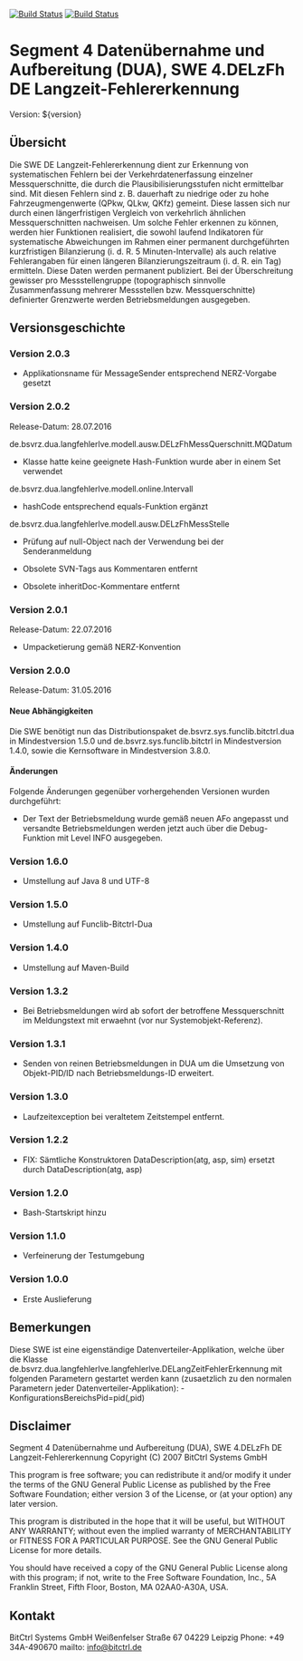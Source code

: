 [![Build Status](https://travis-ci.org/bitctrl/de.bsvrz.dua.langfehlerlve.svg?branch=develop)](https://travis-ci.org/bitctrl/de.bsvrz.dua.langfehlerlve)
[![Build Status](https://api.bintray.com/packages/bitctrl/maven/de.bsvrz.dua.langfehlerlve/images/download.svg)](https://bintray.com/bitctrl/maven/de.bsvrz.dua.langfehlerlve)

# Segment 4 Datenübernahme und Aufbereitung (DUA), SWE 4.DELzFh DE Langzeit-Fehlererkennung

Version: ${version}

## Übersicht

Die SWE DE Langzeit-Fehlererkennung dient zur Erkennung von systematischen Fehlern bei der
Verkehrdatenerfassung einzelner Messquerschnitte, die durch die Plausibilisierungsstufen
nicht ermittelbar sind. Mit diesen Fehlern sind z. B. dauerhaft zu niedrige oder zu hohe
Fahrzeugmengenwerte (QPkw, QLkw, QKfz) gemeint. Diese lassen sich nur durch einen längerfristigen
Vergleich von verkehrlich ähnlichen Messquerschnitten nachweisen. Um solche Fehler erkennen zu
können, werden hier Funktionen realisiert, die sowohl laufend Indikatoren für systematische
Abweichungen im Rahmen einer permanent durchgeführten kurzfristigen Bilanzierung (i. d. R. 
5 Minuten-Intervalle) als auch relative Fehlerangaben für einen längeren Bilanzierungszeitraum
(i. d. R. ein Tag) ermitteln. Diese Daten werden permanent publiziert. Bei der Überschreitung
gewisser pro Messstellengruppe (topographisch sinnvolle Zusammenfassung mehrerer Messstellen
bzw. Messquerschnitte) definierter Grenzwerte werden Betriebsmeldungen ausgegeben.


## Versionsgeschichte

### Version 2.0.3

- Applikationsname für MessageSender entsprechend NERZ-Vorgabe gesetzt

### Version 2.0.2

Release-Datum: 28.07.2016

de.bsvrz.dua.langfehlerlve.modell.ausw.DELzFhMessQuerschnitt.MQDatum
- Klasse hatte keine geeignete Hash-Funktion wurde aber in einem Set verwendet

de.bsvrz.dua.langfehlerlve.modell.online.Intervall
- hashCode entsprechend equals-Funktion ergänzt

de.bsvrz.dua.langfehlerlve.modell.ausw.DELzFhMessStelle
- Prüfung auf null-Object nach der Verwendung bei der Senderanmeldung

- Obsolete SVN-Tags aus Kommentaren entfernt
- Obsolete inheritDoc-Kommentare entfernt

### Version 2.0.1

Release-Datum: 22.07.2016

- Umpacketierung gemäß NERZ-Konvention

### Version 2.0.0

Release-Datum: 31.05.2016

#### Neue Abhängigkeiten

Die SWE benötigt nun das Distributionspaket de.bsvrz.sys.funclib.bitctrl.dua
in Mindestversion 1.5.0 und de.bsvrz.sys.funclib.bitctrl in Mindestversion 1.4.0,
sowie die Kernsoftware in Mindestversion 3.8.0.

#### Änderungen

Folgende Änderungen gegenüber vorhergehenden Versionen wurden durchgeführt:

- Der Text der Betriebsmeldung wurde gemäß neuen AFo angepasst und versandte
  Betriebsmeldungen werden jetzt auch über die Debug-Funktion mit Level INFO
  ausgegeben.

### Version 1.6.0

- Umstellung auf Java 8 und UTF-8

### Version 1.5.0

- Umstellung auf Funclib-Bitctrl-Dua

### Version 1.4.0

- Umstellung auf Maven-Build

### Version 1.3.2

 - Bei Betriebsmeldungen wird ab sofort der betroffene Messquerschnitt im Meldungstext
   mit erwaehnt (vor nur Systemobjekt-Referenz).  

### Version 1.3.1

 - Senden von reinen Betriebsmeldungen in DUA um die Umsetzung von Objekt-PID/ID nach
   Betriebsmeldungs-ID erweitert.  

### Version 1.3.0

 - Laufzeitexception bei veraltetem Zeitstempel entfernt.
         
### Version 1.2.2

 - FIX: Sämtliche Konstruktoren DataDescription(atg, asp, sim) ersetzt durch
        DataDescription(atg, asp)

### Version 1.2.0

 - Bash-Startskript hinzu
  
### Version 1.1.0

 - Verfeinerung der Testumgebung
  
### Version 1.0.0

 - Erste Auslieferung

## Bemerkungen

Diese SWE ist eine eigenständige Datenverteiler-Applikation, welche über die Klasse
de.bsvrz.dua.langfehlerlve.langfehlerlve.DELangZeitFehlerErkennung mit folgenden
Parametern gestartet werden kann (zusaetzlich zu den normalen Parametern jeder
Datenverteiler-Applikation):
	-KonfigurationsBereichsPid=pid(,pid)

## Disclaimer

Segment 4 Datenübernahme und Aufbereitung (DUA), SWE 4.DELzFh DE Langzeit-Fehlererkennung
Copyright (C) 2007 BitCtrl Systems GmbH 

This program is free software; you can redistribute it and/or modify it under
the terms of the GNU General Public License as published by the Free Software
Foundation; either version 3 of the License, or (at your option) any later
version.

This program is distributed in the hope that it will be useful, but WITHOUT
ANY WARRANTY; without even the implied warranty of MERCHANTABILITY or FITNESS
FOR A PARTICULAR PURPOSE. See the GNU General Public License for more
details.

You should have received a copy of the GNU General Public License along with
this program; if not, write to the Free Software Foundation, Inc., 5A
Franklin Street, Fifth Floor, Boston, MA 02AA0-A30A, USA.


## Kontakt

BitCtrl Systems GmbH
Weißenfelser Straße 67
04229 Leipzig
Phone: +49 34A-490670
mailto: info@bitctrl.de
